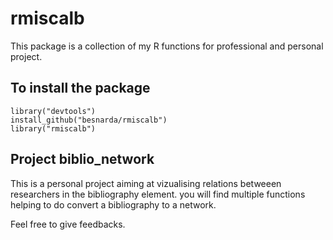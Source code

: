 # rmiscalb

This package is a collection of my R functions for professional and personal project.

## To install the package

```
library("devtools")
install_github("besnarda/rmiscalb")
library("rmiscalb")
```

## Project biblio_network

This is a personal project aiming at vizualising relations betweeen researchers in the bibliography element. you will find multiple functions helping to do convert a bibliography to a network.

Feel free to give feedbacks.
